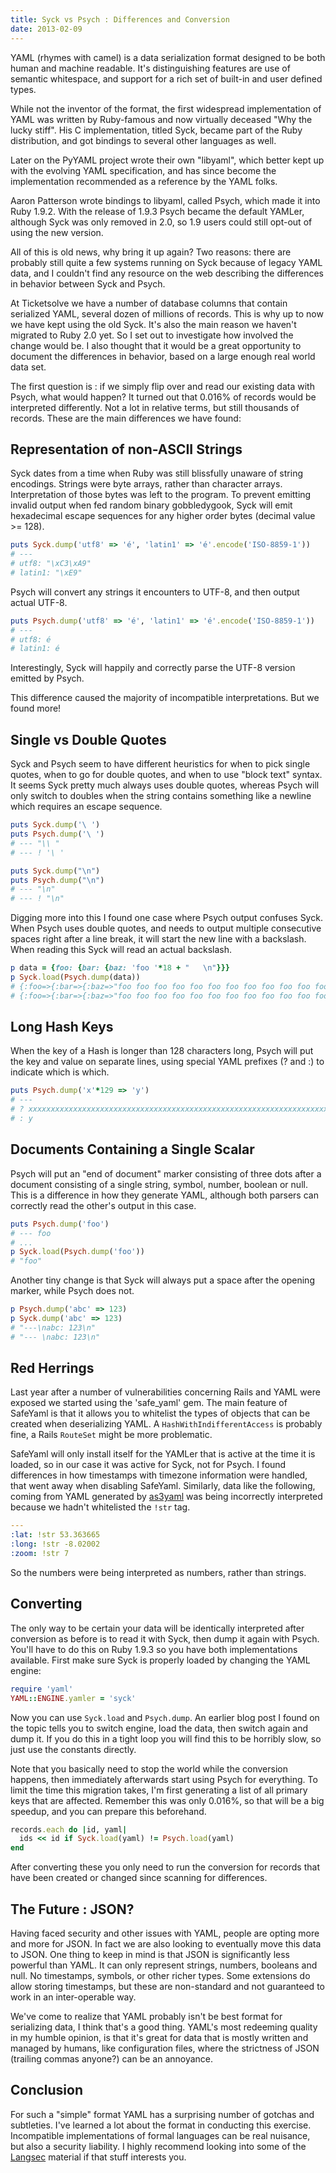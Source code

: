 ```yaml
---
title: Syck vs Psych : Differences and Conversion
date: 2013-02-09
---
```


YAML (rhymes with camel) is a data serialization format designed to be both human and machine readable. It's distinguishing features are use of semantic whitespace, and support for a rich set of built-in and user defined types.

While not the inventor of the format, the first widespread implementation of YAML was written by Ruby-famous and now virtually deceased "Why the lucky stiff". His C implementation, titled Syck, became part of the Ruby distribution, and got bindings to several other languages as well.

Later on the PyYAML project wrote their own "libyaml", which better kept up with the evolving YAML specification, and has since become the implementation recommended as a reference by the YAML folks.

Aaron Patterson wrote bindings to libyaml, called Psych, which made it into Ruby 1.9.2. With the release of 1.9.3 Psych became the default YAMLer, although Syck was only removed in 2.0, so 1.9 users could still opt-out of using the new version.

All of this is old news, why bring it up again? Two reasons: there are probably still quite a few systems running on Syck because of legacy YAML data, and I couldn't find any resource on the web describing the differences in behavior between Syck and Psych.

At Ticketsolve we have a number of database columns that contain serialized YAML, several dozen of millions of records. This is why up to now we have kept using the old Syck. It's also the main reason we haven't migrated to Ruby 2.0 yet. So I set out to investigate how involved the change would be. I also thought that it would be a great opportunity to document the differences in behavior, based on a large enough real world data set.

The first question is : if we simply flip over and read our existing data with Psych, what would happen? It turned out that 0.016% of records would be interpreted differently. Not a lot in relative terms, but still thousands of records. These are the main differences we have found:

## Representation of non-ASCII Strings

Syck dates from a time when Ruby was still blissfully unaware of string encodings. Strings were byte arrays, rather than character arrays. Interpretation of those bytes was left to the program. To prevent emitting invalid output when fed random binary gobbledygook, Syck will emit hexadecimal escape sequences for any higher order bytes (decimal value >= 128).

```ruby
puts Syck.dump('utf8' => 'é', 'latin1' => 'é'.encode('ISO-8859-1'))
# ---
# utf8: "\xC3\xA9"
# latin1: "\xE9"
```

Psych will convert any strings it encounters to UTF-8, and then output actual UTF-8.

```ruby
puts Psych.dump('utf8' => 'é', 'latin1' => 'é'.encode('ISO-8859-1'))
# ---
# utf8: é
# latin1: é
```

Interestingly, Syck will happily and correctly parse the UTF-8 version emitted by Psych.

This difference caused the majority of incompatible interpretations. But we found more!

## Single vs Double Quotes

Syck and Psych seem to have different heuristics for when to pick single quotes, when to go for double quotes, and when to use "block text" syntax. It seems Syck pretty much always uses double quotes, whereas Psych will only switch to doubles when the string contains something like a newline which requires an escape sequence.

```ruby
puts Syck.dump('\ ')
puts Psych.dump('\ ')
# --- "\\ "
# --- ! '\ '

puts Syck.dump("\n")
puts Psych.dump("\n")
# --- "\n"
# --- ! "\n"
```

Digging more into this I found one case where Psych output confuses Syck. When Psych uses double quotes, and needs to output multiple consecutive spaces right after a line break, it will start the new line with a backslash. When reading this Syck will read an actual backslash.

```ruby
p data = {foo: {bar: {baz: 'foo '*18 + "   \n"}}}
p Syck.load(Psych.dump(data))
# {:foo=>{:bar=>{:baz=>"foo foo foo foo foo foo foo foo foo foo foo foo foo foo foo foo foo foo    \n"}}}
# {:foo=>{:bar=>{:baz=>"foo foo foo foo foo foo foo foo foo foo foo foo foo foo foo foo foo foo \\   \n"}}}
```

## Long Hash Keys

When the key of a Hash is longer than 128 characters long, Psych will put the key and value on separate lines, using special YAML prefixes (? and :) to indicate which is which.

```ruby
puts Psych.dump('x'*129 => 'y')
# ---
# ? xxxxxxxxxxxxxxxxxxxxxxxxxxxxxxxxxxxxxxxxxxxxxxxxxxxxxxxxxxxxxxxxxxxxxxxxxxxxxxxxxxxxxxxxxxxxxxxxxxxxxxxxxxxxxxxxxxxxxxxxxxxxxxxxx
# : y
```

## Documents Containing a Single Scalar

Psych will put an "end of document" marker consisting of three dots after a document consisting of a single string, symbol, number, boolean or null. This is a difference in how they generate YAML, although both parsers can correctly read the other's output in this case.

```ruby
puts Psych.dump('foo')
# --- foo
# ...
p Syck.load(Psych.dump('foo'))
# "foo"
```

Another tiny change is that Syck will always put a space after the opening marker, while Psych does not.

```ruby
p Psych.dump('abc' => 123)
p Syck.dump('abc' => 123)
# "---\nabc: 123\n"
# "--- \nabc: 123\n"
```

## Red Herrings

Last year after a number of vulnerabilities concerning Rails and YAML were exposed we started using the 'safe_yaml' gem. The main feature of SafeYaml is that it allows you to whitelist the types of objects that can be created when deserializing YAML. A `HashWithIndifferentAccess` is probably fine, a Rails `RouteSet` might be more problematic.

SafeYaml will only install itself for the YAMLer that is active at the time it is loaded, so in our case it was active for Syck, not for Psych. I found differences in how timestamps with timezone information were handled, that went away when disabling SafeYaml. Similarly, data like the following, coming from YAML generated by [as3yaml](https://code.google.com/p/as3yaml/) was being incorrectly interpreted because we hadn't whitelisted the `!str` tag.

```yaml
---
:lat: !str 53.363665
:long: !str -8.02002
:zoom: !str 7
```

So the numbers were being interpreted as numbers, rather than strings.

## Converting

The only way to be certain your data will be identically interpreted after conversion as before is to read it with Syck, then dump it again with Psych. You'll have to do this on Ruby 1.9.3 so you have both implementations available. First make sure Syck is properly loaded by changing the YAML engine:

```ruby
require 'yaml'
YAML::ENGINE.yamler = 'syck'
```

Now you can use `Syck.load` and `Psych.dump`. An earlier blog post I found on the topic tells you to switch engine, load the data, then switch again and dump it. If you do this in a tight loop you will find this to be horribly slow, so just use the constants directly.

Note that you basically need to stop the world while the conversion happens, then immediately afterwards start using Psych for everything. To limit the time this migration takes, I'm first generating a list of all primary keys that are affected. Remember this was only 0.016%, so that will be a big speedup, and you can prepare this beforehand.

```ruby
records.each do |id, yaml|
  ids << id if Syck.load(yaml) != Psych.load(yaml)
end
```

After converting these you only need to run the conversion for records that have been created or changed since scanning for differences.

## The Future : JSON?

Having faced security and other issues with YAML, people are opting more and more for JSON. In fact we are also looking to eventually move this data to JSON. One thing to keep in mind is that JSON is significantly less powerful than YAML. It can only represent strings, numbers, booleans and null. No timestamps, symbols, or other richer types. Some extensions do allow storing timestamps, but these are non-standard and not guaranteed to work in an inter-operable way.

We've come to realize that YAML probably isn't be best format for serializing data, I think that's a good thing. YAML's most redeeming quality in my humble opinion, is that it's great for data that is mostly written and managed by humans, like configuration files, where the strictness of JSON (trailing commas anyone?) can be an annoyance.

## Conclusion

For such a "simple" format YAML has a surprising number of gotchas and subtleties. I've learned a lot about the format in conducting this exercise. Incompatible implementations of formal languages can be real nuisance, but also a security liability. I highly recommend looking into some of the [Langsec](http://langsec.org) material if that stuff interests you.